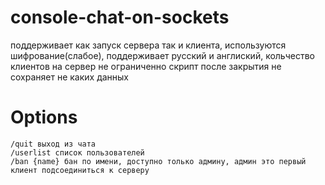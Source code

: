 # console-chat-on-sockets
  поддерживает как запуск сервера так и клиента, используются шифрование(слабое),
  поддерживает русский и англиский,
  кольчество клиентов на сервер не ограниченно
  скрипт после закрытия не сохраняет не каких данных
  
# Options
    /quit выход из чата
    /userlist список пользователей
    /ban {name} бан по имени, доступно только админу, админ это первый клиент подсоединиться к серверу
